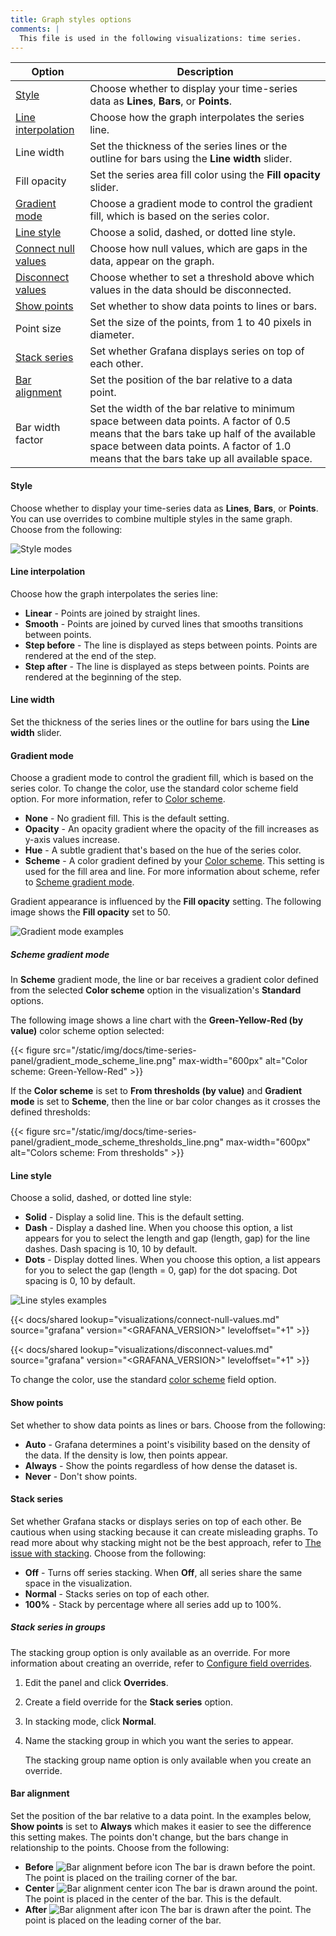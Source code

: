 ```yaml
---
title: Graph styles options
comments: |
  This file is used in the following visualizations: time series.
---
```


<!-- prettier-ignore-start -->

| Option                                      | Description                                                                                    |
| ------------------------------------------- | ---------------------------------------------------------------------------------------------- |
| [Style](#style)                             | Choose whether to display your time-series data as **Lines**, **Bars**, or **Points**. |
| [Line interpolation](#line-interpolation)   | Choose how the graph interpolates the series line. |
| Line width                                  | Set the thickness of the series lines or the outline for bars using the **Line width** slider. |
| Fill opacity                                | Set the series area fill color using the **Fill opacity** slider. |
| [Gradient mode](#gradient-mode)             | Choose a gradient mode to control the gradient fill, which is based on the series color. |
| [Line style](#line-style)                   | Choose a solid, dashed, or dotted line style. |
| [Connect null values](#connect-null-values) | Choose how null values, which are gaps in the data, appear on the graph. |
| [Disconnect values](#disconnect-values)     | Choose whether to set a threshold above which values in the data should be disconnected. |
| [Show points](#show-points)                 | Set whether to show data points to lines or bars. |
| Point size                                  | Set the size of the points, from 1 to 40 pixels in diameter. |
| [Stack series](#stack-series)               | Set whether Grafana displays series on top of each other. |
| [Bar alignment](#bar-alignment)             | Set the position of the bar relative to a data point. |
| Bar width factor                            | Set the width of the bar relative to minimum space between data points. A factor of 0.5 means that the bars take up half of the available space between data points. A factor of 1.0 means that the bars take up all available space. |

<!-- prettier-ignore-end -->

#### Style

Choose whether to display your time-series data as **Lines**, **Bars**, or **Points**. You can use overrides to combine multiple styles in the same graph. Choose from the following:

![Style modes](/static/img/docs/time-series-panel/style-modes-v9.png)

#### Line interpolation

Choose how the graph interpolates the series line:

- **Linear** - Points are joined by straight lines.
- **Smooth** - Points are joined by curved lines that smooths transitions between points.
- **Step before** - The line is displayed as steps between points. Points are rendered at the end of the step.
- **Step after** - The line is displayed as steps between points. Points are rendered at the beginning of the step.

#### Line width

Set the thickness of the series lines or the outline for bars using the **Line width** slider.

#### Gradient mode

Choose a gradient mode to control the gradient fill, which is based on the series color. To change the color, use the standard color scheme field option. For more information, refer to [Color scheme](ref:color-scheme).

- **None** - No gradient fill. This is the default setting.
- **Opacity** - An opacity gradient where the opacity of the fill increases as y-axis values increase.
- **Hue** - A subtle gradient that's based on the hue of the series color.
- **Scheme** - A color gradient defined by your [Color scheme](ref:color-scheme). This setting is used for the fill area and line. For more information about scheme, refer to [Scheme gradient mode](#scheme-gradient-mode).

Gradient appearance is influenced by the **Fill opacity** setting. The following image shows the **Fill opacity** set to 50.

![Gradient mode examples](/static/img/docs/time-series-panel/gradient-modes-v9.png)

##### Scheme gradient mode

In **Scheme** gradient mode, the line or bar receives a gradient color defined from the selected **Color scheme** option in the visualization's **Standard** options.

The following image shows a line chart with the **Green-Yellow-Red (by value)** color scheme option selected:

{{< figure src="/static/img/docs/time-series-panel/gradient_mode_scheme_line.png" max-width="600px" alt="Color scheme: Green-Yellow-Red" >}}

If the **Color scheme** is set to **From thresholds (by value)** and **Gradient mode** is set to **Scheme**, then the line or bar color changes as it crosses the defined thresholds:

{{< figure src="/static/img/docs/time-series-panel/gradient_mode_scheme_thresholds_line.png" max-width="600px" alt="Colors scheme: From thresholds" >}}

#### Line style

Choose a solid, dashed, or dotted line style:

- **Solid** - Display a solid line. This is the default setting.
- **Dash** - Display a dashed line. When you choose this option, a list appears for you to select the length and gap (length, gap) for the line dashes. Dash spacing is 10, 10 by default.
- **Dots** - Display dotted lines. When you choose this option, a list appears for you to select the gap (length = 0, gap) for the dot spacing. Dot spacing is 0, 10 by default.

![Line styles examples](/static/img/docs/time-series-panel/line-styles-examples-v9.png)

{{< docs/shared lookup="visualizations/connect-null-values.md" source="grafana" version="<GRAFANA_VERSION>" leveloffset="+1" >}}

{{< docs/shared lookup="visualizations/disconnect-values.md" source="grafana" version="<GRAFANA_VERSION>" leveloffset="+1" >}}

To change the color, use the standard [color scheme](ref:color-scheme) field option.

#### Show points

Set whether to show data points as lines or bars. Choose from the following:

- **Auto** - Grafana determines a point's visibility based on the density of the data. If the density is low, then points appear.
- **Always** - Show the points regardless of how dense the dataset is.
- **Never** - Don't show points.

#### Stack series

Set whether Grafana stacks or displays series on top of each other. Be cautious when using stacking because it can create misleading graphs. To read more about why stacking might not be the best approach, refer to [The issue with stacking](https://www.data-to-viz.com/caveat/stacking.html). Choose from the following:

- **Off** - Turns off series stacking. When **Off**, all series share the same space in the visualization.
- **Normal** - Stacks series on top of each other.
- **100%** - Stack by percentage where all series add up to 100%.

##### Stack series in groups

The stacking group option is only available as an override. For more information about creating an override, refer to [Configure field overrides](ref:configure-field-overrides).

1. Edit the panel and click **Overrides**.
1. Create a field override for the **Stack series** option.
1. In stacking mode, click **Normal**.
1. Name the stacking group in which you want the series to appear.

   The stacking group name option is only available when you create an override.

#### Bar alignment

Set the position of the bar relative to a data point. In the examples below, **Show points** is set to **Always** which makes it easier to see the difference this setting makes. The points don't change, but the bars change in relationship to the points. Choose from the following:

- **Before** ![Bar alignment before icon](/static/img/docs/time-series-panel/bar-alignment-before.png)
  The bar is drawn before the point. The point is placed on the trailing corner of the bar.
- **Center** ![Bar alignment center icon](/static/img/docs/time-series-panel/bar-alignment-center.png)
  The bar is drawn around the point. The point is placed in the center of the bar. This is the default.
- **After** ![Bar alignment after icon](/static/img/docs/time-series-panel/bar-alignment-after.png)
  The bar is drawn after the point. The point is placed on the leading corner of the bar.
